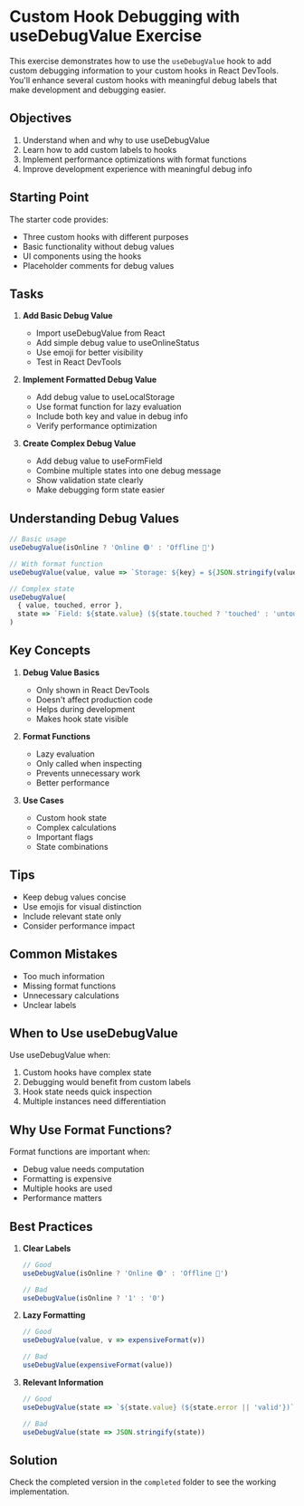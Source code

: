 # Custom Hook Debugging with useDebugValue Exercise

This exercise demonstrates how to use the `useDebugValue` hook to add custom debugging information to your custom hooks in React DevTools. You'll enhance several custom hooks with meaningful debug labels that make development and debugging easier.

## Objectives

1. Understand when and why to use useDebugValue
2. Learn how to add custom labels to hooks
3. Implement performance optimizations with format functions
4. Improve development experience with meaningful debug info

## Starting Point

The starter code provides:
- Three custom hooks with different purposes
- Basic functionality without debug values
- UI components using the hooks
- Placeholder comments for debug values

## Tasks

1. **Add Basic Debug Value**
   - Import useDebugValue from React
   - Add simple debug value to useOnlineStatus
   - Use emoji for better visibility
   - Test in React DevTools

2. **Implement Formatted Debug Value**
   - Add debug value to useLocalStorage
   - Use format function for lazy evaluation
   - Include both key and value in debug info
   - Verify performance optimization

3. **Create Complex Debug Value**
   - Add debug value to useFormField
   - Combine multiple states into one debug message
   - Show validation state clearly
   - Make debugging form state easier

## Understanding Debug Values

```javascript
// Basic usage
useDebugValue(isOnline ? 'Online 🟢' : 'Offline 🔴')

// With format function
useDebugValue(value, value => `Storage: ${key} = ${JSON.stringify(value)}`)

// Complex state
useDebugValue(
  { value, touched, error },
  state => `Field: ${state.value} (${state.touched ? 'touched' : 'untouched'})`
)
```

## Key Concepts

1. **Debug Value Basics**
   - Only shown in React DevTools
   - Doesn't affect production code
   - Helps during development
   - Makes hook state visible

2. **Format Functions**
   - Lazy evaluation
   - Only called when inspecting
   - Prevents unnecessary work
   - Better performance

3. **Use Cases**
   - Custom hook state
   - Complex calculations
   - Important flags
   - State combinations

## Tips

- Keep debug values concise
- Use emojis for visual distinction
- Include relevant state only
- Consider performance impact

## Common Mistakes

- Too much information
- Missing format functions
- Unnecessary calculations
- Unclear labels

## When to Use useDebugValue

Use useDebugValue when:
1. Custom hooks have complex state
2. Debugging would benefit from custom labels
3. Hook state needs quick inspection
4. Multiple instances need differentiation

## Why Use Format Functions?

Format functions are important when:
- Debug value needs computation
- Formatting is expensive
- Multiple hooks are used
- Performance matters

## Best Practices

1. **Clear Labels**
   ```javascript
   // Good
   useDebugValue(isOnline ? 'Online 🟢' : 'Offline 🔴')
   
   // Bad
   useDebugValue(isOnline ? '1' : '0')
   ```

2. **Lazy Formatting**
   ```javascript
   // Good
   useDebugValue(value, v => expensiveFormat(v))
   
   // Bad
   useDebugValue(expensiveFormat(value))
   ```

3. **Relevant Information**
   ```javascript
   // Good
   useDebugValue(state => `${state.value} (${state.error || 'valid'})`)
   
   // Bad
   useDebugValue(state => JSON.stringify(state))
   ```

## Solution

Check the completed version in the `completed` folder to see the working implementation.